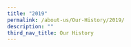 ```yaml
---
title: "2019"
permalink: /about-us/Our-History/2019/
description: ""
third_nav_title: Our History
---
```

